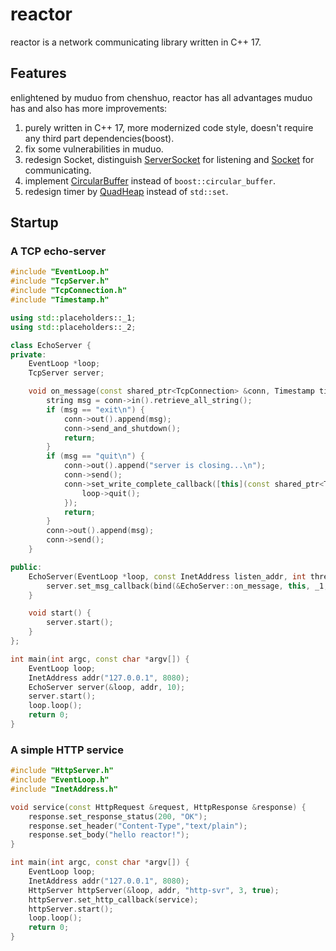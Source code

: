 # reactor
reactor is a network communicating library written in C++ 17.

## Features
enlightened by muduo from chenshuo, reactor has all advantages muduo has and also has
more improvements:
1. purely written in C++ 17, more modernized code style, doesn't require any third part dependencies(boost).
2. fix some vulnerabilities in muduo.
3. redesign Socket, distinguish [ServerSocket](https://github.com/Sun-CX/reactor/blob/master/netc/ServerSocket.h) for listening and [Socket](https://github.com/Sun-CX/reactor/blob/master/netc/Socket.h) for communicating.
4. implement [CircularBuffer](https://github.com/Sun-CX/reactor/blob/master/core/CircularBuffer.h) instead of `boost::circular_buffer`.
5. redesign timer by [QuadHeap](https://github.com/Sun-CX/reactor/blob/master/netc/MinHeap.h) instead of `std::set`.

## Startup

### A TCP echo-server

```cpp
#include "EventLoop.h"
#include "TcpServer.h"
#include "TcpConnection.h"
#include "Timestamp.h"

using std::placeholders::_1;
using std::placeholders::_2;

class EchoServer {
private:
    EventLoop *loop;
    TcpServer server;

    void on_message(const shared_ptr<TcpConnection> &conn, Timestamp timestamp) {
        string msg = conn->in().retrieve_all_string();
        if (msg == "exit\n") {
            conn->out().append(msg);
            conn->send_and_shutdown();
            return;
        }
        if (msg == "quit\n") {
            conn->out().append("server is closing...\n");
            conn->send();
            conn->set_write_complete_callback([this](const shared_ptr<TcpConnection> &con) {
                loop->quit();
            });
            return;
        }
        conn->out().append(msg);
        conn->send();
    }

public:
    EchoServer(EventLoop *loop, const InetAddress listen_addr, int threads) : loop(loop), server(loop, listen_addr, "echo-svr", threads, true) {
        server.set_msg_callback(bind(&EchoServer::on_message, this, _1, _2));
    }

    void start() {
        server.start();
    }
};

int main(int argc, const char *argv[]) {
    EventLoop loop;
    InetAddress addr("127.0.0.1", 8080);
    EchoServer server(&loop, addr, 10);
    server.start();
    loop.loop();
    return 0;
}
```

### A simple HTTP service

```cpp
#include "HttpServer.h"
#include "EventLoop.h"
#include "InetAddress.h"

void service(const HttpRequest &request, HttpResponse &response) {
    response.set_response_status(200, "OK");
    response.set_header("Content-Type","text/plain");
    response.set_body("hello reactor!");
}

int main(int argc, const char *argv[]) {
    EventLoop loop;
    InetAddress addr("127.0.0.1", 8080);
    HttpServer httpServer(&loop, addr, "http-svr", 3, true);
    httpServer.set_http_callback(service);
    httpServer.start();
    loop.loop();
    return 0;
}
```